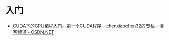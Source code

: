 # 入门

*   [CUDA下的GPU编程入门--第一个CUDA程序 - chenxiaochen32的专栏 - 博客频道 - CSDN.NET](http://blog.csdn.net/chenxiaochen32/article/details/7460799)